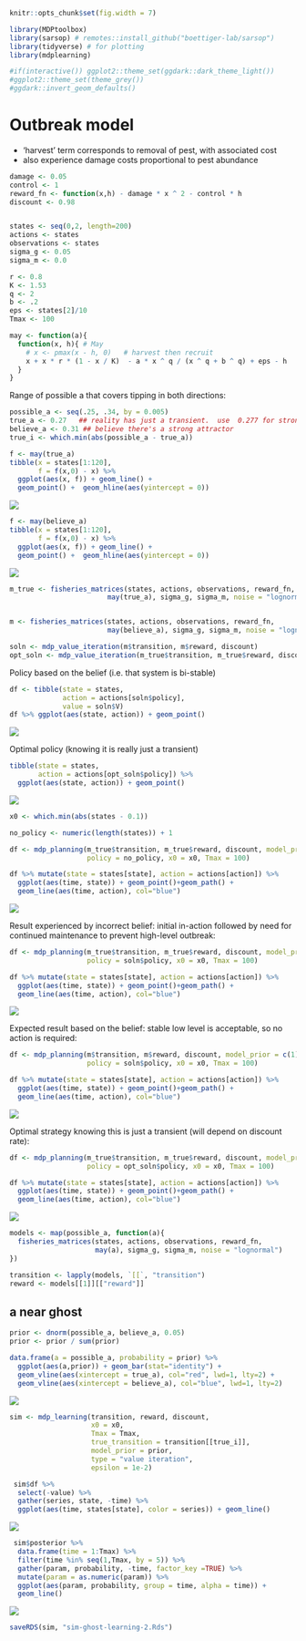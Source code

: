 
``` r
knitr::opts_chunk$set(fig.width = 7)
```

``` r
library(MDPtoolbox)
library(sarsop) # remotes::install_github("boettiger-lab/sarsop")
library(tidyverse) # for plotting
library(mdplearning)

#if(interactive()) ggplot2::theme_set(ggdark::dark_theme_light())
#ggplot2::theme_set(theme_grey())
#ggdark::invert_geom_defaults()
```

# Outbreak model

  - ‘harvest’ term corresponds to removal of pest, with associated cost
  - also experience damage costs proportional to pest abundance

<!-- end list -->

``` r
damage <- 0.05
control <- 1
reward_fn <- function(x,h) - damage * x ^ 2 - control * h
discount <- 0.98


states <- seq(0,2, length=200)
actions <- states
observations <- states
sigma_g <- 0.05
sigma_m <- 0.0

r <- 0.8
K <- 1.53
q <- 2
b <- .2
eps <- states[2]/10
Tmax <- 100

may <- function(a){  
  function(x, h){ # May
    # x <- pmax(x - h, 0)   # harvest then recruit   
    x + x * r * (1 - x / K)  - a * x ^ q / (x ^ q + b ^ q) + eps - h
  }
}
```

Range of possible a that covers tipping in both directions:

``` r
possible_a <- seq(.25, .34, by = 0.005)
true_a <- 0.27   ## reality has just a transient.  use  0.277 for stronger ghost
believe_a <- 0.31 ## believe there's a strong attractor
true_i <- which.min(abs(possible_a - true_a))
```

``` r
f <- may(true_a)
tibble(x = states[1:120],
       f = f(x,0) - x) %>%
  ggplot(aes(x, f)) + geom_line() +
  geom_point() +  geom_hline(aes(yintercept = 0))
```

![](may-outbreak-ghost-2_files/figure-gfm/unnamed-chunk-5-1.png)<!-- -->

``` r
f <- may(believe_a)
tibble(x = states[1:120],
       f = f(x,0) - x) %>%
  ggplot(aes(x, f)) + geom_line() +
  geom_point() +  geom_hline(aes(yintercept = 0))
```

![](may-outbreak-ghost-2_files/figure-gfm/unnamed-chunk-6-1.png)<!-- -->

``` r
m_true <- fisheries_matrices(states, actions, observations, reward_fn, 
                        may(true_a), sigma_g, sigma_m, noise = "lognormal")


m <- fisheries_matrices(states, actions, observations, reward_fn, 
                        may(believe_a), sigma_g, sigma_m, noise = "lognormal")
```

``` r
soln <- mdp_value_iteration(m$transition, m$reward, discount)
opt_soln <- mdp_value_iteration(m_true$transition, m_true$reward, discount)
```

Policy based on the belief (i.e. that system is bi-stable)

``` r
df <- tibble(state = states,
             action = actions[soln$policy],
             value = soln$V)
df %>% ggplot(aes(state, action)) + geom_point() 
```

![](may-outbreak-ghost-2_files/figure-gfm/unnamed-chunk-9-1.png)<!-- -->

Optimal policy (knowing it is really just a transient)

``` r
tibble(state = states,
       action = actions[opt_soln$policy]) %>% 
  ggplot(aes(state, action)) + geom_point() 
```

![](may-outbreak-ghost-2_files/figure-gfm/unnamed-chunk-10-1.png)<!-- -->

``` r
x0 <- which.min(abs(states - 0.1))
```

``` r
no_policy <- numeric(length(states)) + 1

df <- mdp_planning(m_true$transition, m_true$reward, discount, model_prior = c(1), 
                   policy = no_policy, x0 = x0, Tmax = 100)

df %>% mutate(state = states[state], action = actions[action]) %>% 
  ggplot(aes(time, state)) + geom_point()+geom_path() + 
  geom_line(aes(time, action), col="blue")
```

![](may-outbreak-ghost-2_files/figure-gfm/unnamed-chunk-12-1.png)<!-- -->

Result experienced by incorrect belief: initial in-action followed by
need for continued maintenance to prevent high-level
outbreak:

``` r
df <- mdp_planning(m_true$transition, m_true$reward, discount, model_prior = c(1), 
                   policy = soln$policy, x0 = x0, Tmax = 100)

df %>% mutate(state = states[state], action = actions[action]) %>% 
  ggplot(aes(time, state)) + geom_point()+geom_path() + 
  geom_line(aes(time, action), col="blue")
```

![](may-outbreak-ghost-2_files/figure-gfm/unnamed-chunk-13-1.png)<!-- -->

Expected result based on the belief: stable low level is acceptable, so
no action is
required:

``` r
df <- mdp_planning(m$transition, m$reward, discount, model_prior = c(1), 
                   policy = soln$policy, x0 = x0, Tmax = 100)

df %>% mutate(state = states[state], action = actions[action]) %>% 
  ggplot(aes(time, state)) + geom_point()+geom_path() + 
  geom_line(aes(time, action), col="blue")
```

![](may-outbreak-ghost-2_files/figure-gfm/unnamed-chunk-14-1.png)<!-- -->

Optimal strategy knowing this is just a transient (will depend on
discount
rate):

``` r
df <- mdp_planning(m_true$transition, m_true$reward, discount, model_prior = c(1), 
                   policy = opt_soln$policy, x0 = x0, Tmax = 100)

df %>% mutate(state = states[state], action = actions[action]) %>% 
  ggplot(aes(time, state)) + geom_point()+geom_path() + 
  geom_line(aes(time, action), col="blue")
```

![](may-outbreak-ghost-2_files/figure-gfm/unnamed-chunk-15-1.png)<!-- -->

``` r
models <- map(possible_a, function(a){
  fisheries_matrices(states, actions, observations, reward_fn, 
                     may(a), sigma_g, sigma_m, noise = "lognormal")
})
```

``` r
transition <- lapply(models, `[[`, "transition")
reward <- models[[1]][["reward"]]
```

## a near ghost

``` r
prior <- dnorm(possible_a, believe_a, 0.05)
prior <- prior / sum(prior)
```

``` r
data.frame(a = possible_a, probability = prior) %>%
  ggplot(aes(a,prior)) + geom_bar(stat="identity") +
  geom_vline(aes(xintercept = true_a), col="red", lwd=1, lty=2) + 
  geom_vline(aes(xintercept = believe_a), col="blue", lwd=1, lty=2) 
```

![](may-outbreak-ghost-2_files/figure-gfm/unnamed-chunk-19-1.png)<!-- -->

``` r
sim <- mdp_learning(transition, reward, discount, 
                    x0 = x0, 
                    Tmax = Tmax, 
                    true_transition = transition[[true_i]],
                    model_prior = prior,
                    type = "value iteration", 
                    epsilon = 1e-2)
```

``` r
 sim$df %>% 
  select(-value) %>% 
  gather(series, state, -time) %>% 
  ggplot(aes(time, states[state], color = series)) + geom_line()
```

![](may-outbreak-ghost-2_files/figure-gfm/unnamed-chunk-21-1.png)<!-- -->

``` r
 sim$posterior %>% 
  data.frame(time = 1:Tmax) %>%
  filter(time %in% seq(1,Tmax, by = 5)) %>%
  gather(param, probability, -time, factor_key =TRUE) %>% 
  mutate(param = as.numeric(param)) %>% 
  ggplot(aes(param, probability, group = time, alpha = time)) + 
  geom_line()
```

![](may-outbreak-ghost-2_files/figure-gfm/unnamed-chunk-22-1.png)<!-- -->

``` r
saveRDS(sim, "sim-ghost-learning-2.Rds")
```
